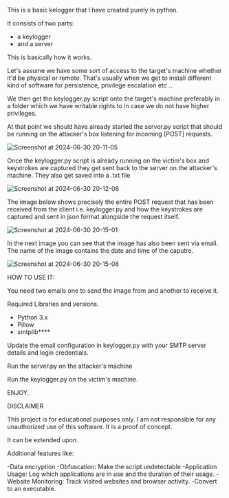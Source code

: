 This is a basic kelogger that I have created purely in python.

It consists of two parts:
- a keylogger
- and a server

This is basically how it works.

Let's assume we have some sort of access to the target's  machine whether it'd be physical or remote.
That's usually when we get to install different kind of software for persistence, privilege escalation etc ...

We then get the keylogger.py script onto the target's machine preferably in a folder which we have writable rights to
in case we do not have higher privileges.

At that point we should have already started the server.py script that should be running on the attacker's box 
listening for incoming [POST] requests.


![Screenshot at 2024-06-30 20-11-05](https://github.com/sp3c1fic/keylogger/assets/80251840/7fa8c30c-e982-4758-a825-bdaffc965eb9)

Once the keylogger.py script is already running on the victim's box and keystrokes are captured they get sent back to the server on the attacker's machine. They also get saved into a .txt file



![Screenshot at 2024-06-30 20-12-08](https://github.com/sp3c1fic/keylogger/assets/80251840/28159171-20d1-4948-91b6-ecb3bf66a40a)

The image below shows precisely the entire POST request that has been received from the client i.e. keylogger.py and 
how the keystrokes are captured and sent in json format alongside the request itself. 

![Screenshot at 2024-06-30 20-15-01](https://github.com/sp3c1fic/keylogger/assets/80251840/46207240-47ee-4de3-b8e6-fd9bf052dfa8)


In the next image you can see that the image has also been sent via email. The name of the image contains the date and time of the caputre.

![Screenshot at 2024-06-30 20-15-08](https://github.com/sp3c1fic/keylogger/assets/80251840/1d92c4c9-9543-44bd-a06a-6b373e53a52e)


HOW TO USE IT:

You need two emails one to send the image from and another to receive it.

Required Libraries and versions.

- Python 3.x
- Pillow
- smtplib****

Update the email configuration in keylogger.py with your SMTP server details and login credentials.

Run the server.py on the attacker's machine

Run the keylogger.py on the victim's machine.

ENJOY.

DISCLAIMER

This project is for educational purposes only. I am not responsible for any unauthorized use of this software.
It is a proof of concept.

It can be extended upon.

Additional features like:

-Data encryption
-Obfuscation: Make the script undetectable
-Application Usage: Log which applications are in use and the duration of their usage.
-Website Monitoring: Track visited websites and browser activity.
-Convert to an executable.
